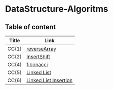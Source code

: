# DataStructure-Algoritms

## Table of content

| Title | Link |
| ----------- | ----------- |
| CC(1) | [reverseArray](./DataStructure/reverseArray.md) |
| CC(2) | [InsertShift](./DataStructure/insertShift.md)|
| CC(4)|[fibonacci](./DataStructure/ficonacci.md)|
|CC(5)|[Linked List](./DataStructure/Linked_List/linkedList.md)|
| CC(6)|[Linked List Insertion](./DataStructure/Linked_List/LinkedInserstion.md)
